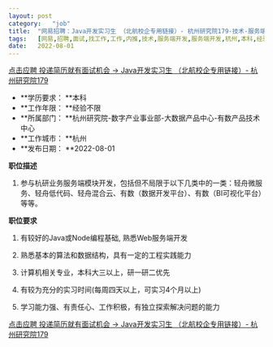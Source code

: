 ```yaml
---
layout:	post
category:	"job"
title:	"网易招聘：Java开发实习生 （北航校企专用链接）- 杭州研究院179-技术-服务端开发-服务端开发-杭州本科经验不限"
tags:	[网易,招聘,面试,找工作,工作,内推,技术,服务端开发,服务端开发,杭州,本科,经验不限]
date:	2022-08-01
---
```


[点击应聘 投递简历就有面试机会 ->  Java开发实习生 （北航校企专用链接）- 杭州研究院179](http://mobile.bole.netease.com/bole/boleDetail?id=28970&employeeId=346f03c3cda5f04c&key=all)



- **学历要求： **本科
- **工作年限： **经验不限
- **所属部门： **杭州研究院-数字产业事业部-大数据产品中心-有数产品技术中心
- **工作城市： **杭州
- **发布日期： **2022-08-01



**职位描述**

1. 参与杭研业务服务端模块开发，包括但不局限于以下几类中的一类：轻舟微服务、轻舟低代码、轻舟混合云、有数（数据开发平台）、有数（BI可视化平台）等等。



**职位要求**

1. 有较好的Java或Node编程基础, 熟悉Web服务端开发

2. 熟悉基本的算法和数据结构，具有一定的工程实践能力

3. 计算机相关专业，本科大三以上，研一研二优先

4. 有较为充分的实习时间(每周四天以上，可实习4个月以上)

5. 学习能力强、有责任心、工作积极，有独立探索解决问题的能力



[点击应聘 投递简历就有面试机会 ->  Java开发实习生 （北航校企专用链接）- 杭州研究院179](http://mobile.bole.netease.com/bole/boleDetail?id=28970&employeeId=346f03c3cda5f04c&key=all)